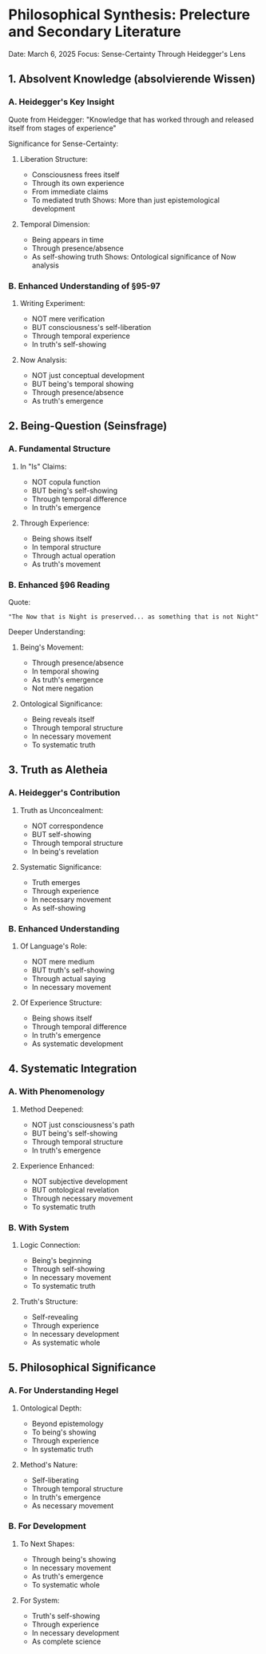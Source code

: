 # Philosophical Synthesis: Prelecture and Secondary Literature
Date: March 6, 2025
Focus: Sense-Certainty Through Heidegger's Lens

## 1. Absolvent Knowledge (absolvierende Wissen)

### A. Heidegger's Key Insight
Quote from Heidegger:
"Knowledge that has worked through and released itself from stages of experience"

Significance for Sense-Certainty:
1. Liberation Structure:
   - Consciousness frees itself
   - Through its own experience
   - From immediate claims
   - To mediated truth
   Shows: More than just epistemological development

2. Temporal Dimension:
   - Being appears in time
   - Through presence/absence
   - As self-showing truth
   Shows: Ontological significance of Now analysis

### B. Enhanced Understanding of §95-97
1. Writing Experiment:
   - NOT mere verification
   - BUT consciousness's self-liberation
   - Through temporal experience
   - In truth's self-showing

2. Now Analysis:
   - NOT just conceptual development
   - BUT being's temporal showing
   - Through presence/absence
   - As truth's emergence

## 2. Being-Question (Seinsfrage)

### A. Fundamental Structure
1. In "Is" Claims:
   - NOT copula function
   - BUT being's self-showing
   - Through temporal difference
   - In truth's emergence

2. Through Experience:
   - Being shows itself
   - In temporal structure
   - Through actual operation
   - As truth's movement

### B. Enhanced §96 Reading
Quote:
```
"The Now that is Night is preserved... as something that is not Night"
```

Deeper Understanding:
1. Being's Movement:
   - Through presence/absence
   - In temporal showing
   - As truth's emergence
   - Not mere negation

2. Ontological Significance:
   - Being reveals itself
   - Through temporal structure
   - In necessary movement
   - To systematic truth

## 3. Truth as Aletheia

### A. Heidegger's Contribution
1. Truth as Unconcealment:
   - NOT correspondence
   - BUT self-showing
   - Through temporal structure
   - In being's revelation

2. Systematic Significance:
   - Truth emerges
   - Through experience
   - In necessary movement
   - As self-showing

### B. Enhanced Understanding
1. Of Language's Role:
   - NOT mere medium
   - BUT truth's self-showing
   - Through actual saying
   - In necessary movement

2. Of Experience Structure:
   - Being shows itself
   - Through temporal difference
   - In truth's emergence
   - As systematic development

## 4. Systematic Integration

### A. With Phenomenology
1. Method Deepened:
   - NOT just consciousness's path
   - BUT being's self-showing
   - Through temporal structure
   - In truth's emergence

2. Experience Enhanced:
   - NOT subjective development
   - BUT ontological revelation
   - Through necessary movement
   - To systematic truth

### B. With System
1. Logic Connection:
   - Being's beginning
   - Through self-showing
   - In necessary movement
   - To systematic truth

2. Truth's Structure:
   - Self-revealing
   - Through experience
   - In necessary development
   - As systematic whole

## 5. Philosophical Significance

### A. For Understanding Hegel
1. Ontological Depth:
   - Beyond epistemology
   - To being's showing
   - Through experience
   - In systematic truth

2. Method's Nature:
   - Self-liberating
   - Through temporal structure
   - In truth's emergence
   - As necessary movement

### B. For Development
1. To Next Shapes:
   - Through being's showing
   - In necessary movement
   - As truth's emergence
   - To systematic whole

2. For System:
   - Truth's self-showing
   - Through experience
   - In necessary development
   - As complete science